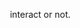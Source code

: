 
   ⠀⠀⠀⠀⠀ interact or not.
   ⠀⠀⠀⠀⠀ ⠀
<!--
**girlsIovemyswag/girlsIovemyswag** is a ✨ _special_ ✨ repository because its `README.md` (this file) appears on your GitHub profile.

Here are some ideas to get you started:

- 🔭 I’m currently working on ...
- 🌱 I’m currently learning ...
- 👯 I’m looking to collaborate on ...
- 🤔 I’m looking for help with ...
- 💬 Ask me about ...
- 📫 How to reach me: ...
- 😄 Pronouns: ...
- ⚡ Fun fact: ...
-->

